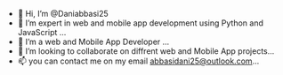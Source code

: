- 👋 Hi, I’m @Daniabbasi25
- 👀 I’m expert in web and mobile app development using Python and JavaScript ...
- 🌱 I’m a web and Mobile App Developer ...
- 💞️ I’m looking to collaborate on diffrent web and Mobile App projects...
- 📫 you can contact me on my email abbasidani25@outlook.com...

<!---
Daniabbasi25/Daniabbasi25 is a ✨ special ✨ repository because its `README.md` (this file) appears on your GitHub profile.
You can click the Preview link to take a look at your changes.
--->

